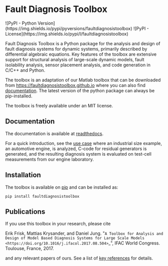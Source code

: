 # Fault Diagnosis Toolbox
<p>
![PyPI - Python Version](https://img.shields.io/pypi/pyversions/faultdiagnosistoolbox)
![PyPI - License](https://img.shields.io/pypi/l/faultdiagnosistoolbox)
</p>

Fault Diagnosis Toolbox is a Python package for the analysis and design of fault diagnosis systems for dynamic systems, 
primarily described by differential algebraic equations. Key features of the toolbox are extensive support for 
structural analysis of large-scale dynamic models, fault isolability analysis, sensor placement analysis, 
and code generation in C/C++ and Python.

The toolbox is an adaptation of our Matlab toolbox that can be downloaded from https://faultdiagnosistoolbox.github.io where you 
can also find [documentation](https://faultdiagnosistoolbox.github.io/_releases/user-manual_2018-12-09.pdf). The latest version of the python package can always be pip-installed.

The toolbox is freely available under an MIT license. 

## Documentation
The documentation is available at [readthedocs](https://faultdiagnosistoolbox.readthedocs.io/).

For a quick introduction, see the [use case](https://faultdiagnosistoolbox.readthedocs.io/en/latest/usecase.html) where an industrial 
size example, an automotive engine, is analyzed, C-code for residual generators is generated, and the resulting 
diagnosis system is evaluated on test-cell measurements from our engine laboratory.

## Installation 
The toolbox is available on [pip](https://pypi.org/project/faultdiagnosistoolbox/) and can be installed as:
```
pip install faultdiagnosistoolbox
```

## Publications

If you use this toolbox in your research, please cite 

   Erik Frisk, Mattias Krysander, and Daniel Jung. "`A Toolbox for Analysis and Design of Model Based Diagnosis Systems for Large Scale Models <https://doi.org/10.1016/j.ifacol.2017.08.504>`_",
   IFAC World Congress. Toulouse, France, 2017.

and any relevant papers of ours. See a list of [key references](https://faultdiagnosistoolbox.readthedocs.io/) for details.
